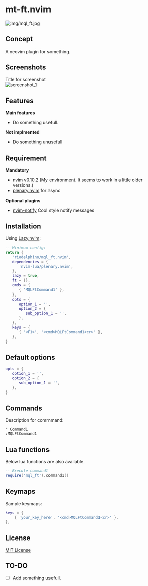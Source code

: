 # mt-ft.nvim

![img/mql_ft.jpg](img/mql_ft.jpg)


## Concept

A neovim plugin for something.


## Screenshots

Title for screenshot  
![screenshot_1](img/screenshot_1.png)


## Features

**Main features**
- Do something usefull.

**Not implmented**
- Do something unusefull


## Requirement

**Mandatory**
- nvim v0.10.2 (My environment. It seems to work in a little older versions.)
- [plenary.nvim](https://github.com/nvim-lua/plenary.nvim) for async

**Optional plugins**
- [nvim-notify](https://github.com/rcarriga/nvim-notify) Cool style notify messages


## Installation

Using [Lazy.nvim](https://github.com/folke/lazy.nvim):

```lua
-- Minimum config:
return {
   'riodelphino/mql_ft.nvim',
   dependencies = {
      'nvim-lua/plenary.nvim',
   },
   lazy = true,
   ft = {},
   cmds = {
      { 'MQLFtCommand1' },
   },
   opts = {
      option_1 = '',
      option_2 = {
         sub_option_1 = '',
      },
   },
   keys = {
      { '<F1>', '<cmd>MQLFtCommand1<cr>' },
   },
}
```


## Default options

```lua
opts = {
   option_1 = '',
   option_2 = {
      sub_option_1 = '',
   },
}
```


## Commands

Description for commmand:
```vim
" Command1
:MQLFtCommand1
```

## Lua functions

Below lua functions are also available.
```lua
-- Execute command1
require('mql_ft').command1()
```

## Keymaps

Sample keymaps:
```lua
keys = {
    { 'your_key_here', '<cmd>MQLFtCommand1<cr>' },
},
```

## License

[MIT License](./LICENSE)


## TO-DO

- [ ] Add something usefull.


